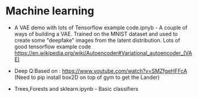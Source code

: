 # Machine learning
* A VAE demo with lots of Tensorflow example code.ipnyb - A couple of ways of building a VAE. Trained on the MNIST dataset and used to create some "deepfake" images from the latent distribution. Lots of good tensorflow example code
https://en.wikipedia.org/wiki/Autoencoder#Variational_autoencoder_(VAE)

* Deep Q:Based on : https://www.youtube.com/watch?v=SMZfgeHFFcA (Need to pip install box2D on top of gym to get the Lander)

* Trees,Forests and sklearn.ipynb - Basic classifiers 


